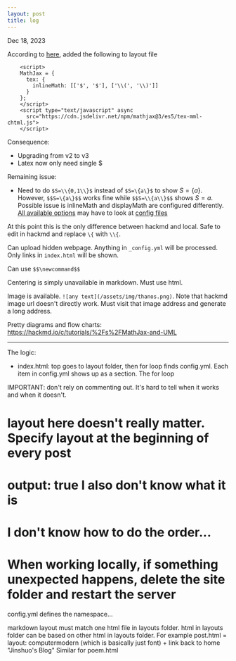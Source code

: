 ```yaml
---
layout: post
title: log
---
```


Dec 18, 2023

According to [here](https://docs.mathjax.org/en/latest/web/configuration.html#configuration-using-an-in-line-script), added the following to layout file
```
    <script>
    MathJax = {
      tex: {
        inlineMath: [['$', '$'], ['\\(', '\\)']]
      }
    };
    </script>
    <script type="text/javascript" async
      src="https://cdn.jsdelivr.net/npm/mathjax@3/es5/tex-mml-chtml.js">
    </script>
```
Consequence:
- Upgrading from v2 to v3
- Latex now only need single $

Remaining issue:
- Need to do `$S=\\{0,1\\}$` instead of `$S=\{a\}$` to show $S=\{a\}$. However, `$$S=\{a\}$$` works fine while `$$S=\\{a\\}$$` shows $S=a$. Possible issue is inlineMath and displayMath are configured differently. [All available options](https://docs.mathjax.org/en/latest/options/input/tex.html) may have to look at [config files](https://docs.mathjax.org/en/v2.7-latest/config-files.html#the-tex-mml-am-chtml-configuration-file)

At this point this is the only difference between hackmd and local. Safe to edit in hackmd and replace `\{` with `\\{`.

Can upload hidden webpage. Anything in `_config.yml` will be processed. Only links in `index.html` will be shown.

Can use `$$\newcommand$$`

Centering is simply unavailable in markdown. Must use html.

Image is available. `![any text](/assets/img/thanos.png)`. Note that hackmd image url doesn't directly work. Must visit that image address and generate a long address.

Pretty diagrams and flow charts: https://hackmd.io/c/tutorials/%2Fs%2FMathJax-and-UML

---


The logic:
- index.html: top goes to layout folder, then for loop finds config.yml. Each item in config.yml shows up as a section. The for loop



IMPORTANT: don't rely on commenting out. It's hard to tell when it works and when it doesn't.

<!-- 根目录下config.yml控制页面显示标题和哪些button出现
主页内容在index.html，那里面的标题是现实在浏览器标题栏的标题，不是页面标题
Layout文件夹里default最重要，下面说，其他文件控制每个button点进去以后显示的内容。
default

首页会根据config决定button和内容。点了button以后似乎是先在根目录找对应文件，那个文件会直接添进includes里面对应文件。神奇的是_config.yml里，根目录文件名，includes文件名这三个必须都一样。当然如果要显示文章列表，文件夹名字和site.是怎么对应的？ -->


# layout here doesn't really matter. Specify layout at the beginning of every post
# output: true I also don't know what it is
# I don't know how to do the order...
# When working locally, if something unexpected happens, delete the site folder and restart the server

config.yml defines the namespace...

markdown layout must match one html file in layouts folder. html in layouts folder can be based on other html in layouts folder. For example post.html = layout: computermodern (which is basically just font) + link back to home "Jinshuo's Blog" Similar for poem.html